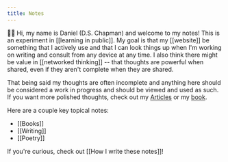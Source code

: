 ```yaml
---
title: Notes
---
```


👋🏻 Hi, my name is Daniel (D.S. Chapman) and welcome to my notes! This is an experiment in [[learning in public]]. My goal is that my [[website]] be something that I actively use and that I can look things up when I'm working on writing and consult from any device at any time. I also think there might be value in [[networked thinking]] -- that thoughts are powerful when shared, even if they aren't complete when they are shared.

That being said my thoughts are often incomplete and anything here should be considered a work in progress and should be viewed and used as such. If you want more polished thoughts, check out my [Articles](/articles) or my [book](/poetry/seasons-of-thought).

Here are a couple key topical notes:

- [[Books]]
- [[Writing]]
- [[Poetry]]

If you're curious, check out [[How I write these notes]]!
